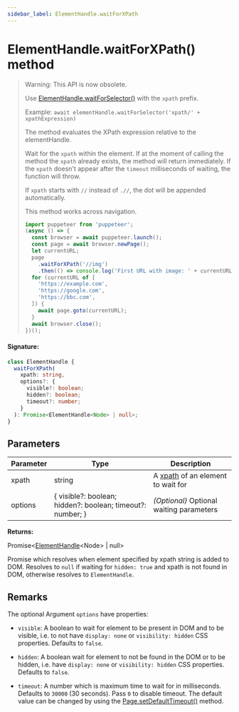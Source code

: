```yaml
---
sidebar_label: ElementHandle.waitForXPath
---
```


# ElementHandle.waitForXPath() method

> Warning: This API is now obsolete.
>
> Use [ElementHandle.waitForSelector()](./puppeteer.elementhandle.waitforselector.md) with the `xpath` prefix.
>
> Example: `await elementHandle.waitForSelector('xpath/' + xpathExpression)`
>
> The method evaluates the XPath expression relative to the elementHandle.
>
> Wait for the `xpath` within the element. If at the moment of calling the method the `xpath` already exists, the method will return immediately. If the `xpath` doesn't appear after the `timeout` milliseconds of waiting, the function will throw.
>
> If `xpath` starts with `//` instead of `.//`, the dot will be appended automatically.
>
> This method works across navigation.
>
> ```ts
> import puppeteer from 'puppeteer';
> (async () => {
>   const browser = await puppeteer.launch();
>   const page = await browser.newPage();
>   let currentURL;
>   page
>     .waitForXPath('//img')
>     .then(() => console.log('First URL with image: ' + currentURL));
>   for (currentURL of [
>     'https://example.com',
>     'https://google.com',
>     'https://bbc.com',
>   ]) {
>     await page.goto(currentURL);
>   }
>   await browser.close();
> })();
> ```

#### Signature:

```typescript
class ElementHandle {
  waitForXPath(
    xpath: string,
    options?: {
      visible?: boolean;
      hidden?: boolean;
      timeout?: number;
    }
  ): Promise<ElementHandle<Node> | null>;
}
```

## Parameters

| Parameter | Type                                                       | Description                                                                             |
| --------- | ---------------------------------------------------------- | --------------------------------------------------------------------------------------- |
| xpath     | string                                                     | A [xpath](https://developer.mozilla.org/en-US/docs/Web/XPath) of an element to wait for |
| options   | { visible?: boolean; hidden?: boolean; timeout?: number; } | _(Optional)_ Optional waiting parameters                                                |

**Returns:**

Promise&lt;[ElementHandle](./puppeteer.elementhandle.md)&lt;Node&gt; \| null&gt;

Promise which resolves when element specified by xpath string is added to DOM. Resolves to `null` if waiting for `hidden: true` and xpath is not found in DOM, otherwise resolves to `ElementHandle`.

## Remarks

The optional Argument `options` have properties:

- `visible`: A boolean to wait for element to be present in DOM and to be visible, i.e. to not have `display: none` or `visibility: hidden` CSS properties. Defaults to `false`.

- `hidden`: A boolean wait for element to not be found in the DOM or to be hidden, i.e. have `display: none` or `visibility: hidden` CSS properties. Defaults to `false`.

- `timeout`: A number which is maximum time to wait for in milliseconds. Defaults to `30000` (30 seconds). Pass `0` to disable timeout. The default value can be changed by using the [Page.setDefaultTimeout()](./puppeteer.page.setdefaulttimeout.md) method.
